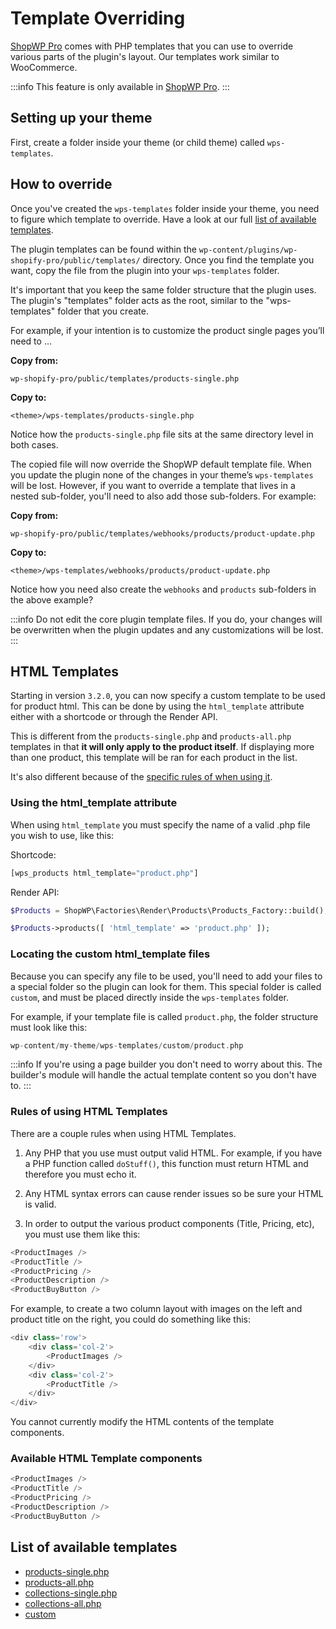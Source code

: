 # Template Overriding

[ShopWP Pro](https://wpshop.io/purchase?utm_medium=docs&utm_source=features&utm_campaign=upgrade) comes with PHP templates that you can use to override various parts of the plugin's layout. Our templates work similar to WooCommerce.

:::info
This feature is only available in [ShopWP Pro](https://wpshop.io/purchase?utm_medium=docs&utm_source=features&utm_campaign=upgrade).
:::

## Setting up your theme

First, create a folder inside your theme (or child theme) called `wps-templates`.

## How to override

Once you've created the `wps-templates` folder inside your theme, you need to figure which template to override. Have a look at our full [list of available templates](#list-of-available-templates).

The plugin templates can be found within the `wp-content/plugins/wp-shopify-pro/public/templates/` directory. Once you find the template you want, copy the file from the plugin into your `wps-templates` folder.

It's important that you keep the same folder structure that the plugin uses. The plugin's "templates" folder acts as the root, similar to the "wps-templates" folder that you create.

For example, if your intention is to customize the product single pages you’ll need to ...

**Copy from:**

```
wp-shopify-pro/public/templates/products-single.php
```

**Copy to:**

```
<theme>/wps-templates/products-single.php
```

Notice how the `products-single.php` file sits at the same directory level in both cases.

The copied file will now override the ShopWP default template file. When you update the plugin none of the changes in your theme’s `wps-templates` will be lost. However, if you want to override a template that lives in a nested sub-folder, you'll need to also add those sub-folders. For example:

**Copy from:**

```
wp-shopify-pro/public/templates/webhooks/products/product-update.php
```

**Copy to:**

```
<theme>/wps-templates/webhooks/products/product-update.php
```

Notice how you need also create the `webhooks` and `products` sub-folders in the above example?

:::info
Do not edit the core plugin template files. If you do, your changes will be overwritten when the plugin updates and any customizations will be lost.
:::

## HTML Templates

Starting in version `3.2.0`, you can now specify a custom template to be used for product html. This can be done by using the `html_template` attribute either with a shortcode or through the Render API.

This is different from the `products-single.php` and `products-all.php` templates in that **it will only apply to the product itself**. If displaying more than one product, this template will be ran for each product in the list.

It's also different because of the [specific rules of when using it](#rules-of-using-html-templates).

### Using the html_template attribute

When using `html_template` you must specify the name of a valid .php file you wish to use, like this:

Shortcode:

```php
[wps_products html_template="product.php"]
```

Render API:

```php
$Products = ShopWP\Factories\Render\Products\Products_Factory::build();

$Products->products([ 'html_template' => 'product.php' ]);
```

### Locating the custom html_template files

Because you can specify any file to be used, you'll need to add your files to a special folder so the plugin can look for them. This special folder is called `custom`, and must be placed directly inside the `wps-templates` folder.

For example, if your template file is called `product.php`, the folder structure must look like this:

```php
wp-content/my-theme/wps-templates/custom/product.php
```

:::info
If you're using a page builder you don't need to worry about this. The builder's module will handle the actual template content so you don't have to.
:::

### Rules of using HTML Templates

There are a couple rules when using HTML Templates.

1. Any PHP that you use must output valid HTML. For example, if you have a PHP function called `doStuff()`, this function must return HTML and therefore you must echo it.

2. Any HTML syntax errors can cause render issues so be sure your HTML is valid.

3. In order to output the various product components (Title, Pricing, etc), you must use them like this:

```js
<ProductImages />
<ProductTitle />
<ProductPricing />
<ProductDescription />
<ProductBuyButton />
```

For example, to create a two column layout with images on the left and product title on the right, you could do something like this:

```js
<div class='row'>
	<div class='col-2'>
		<ProductImages />
	</div>
	<div class='col-2'>
		<ProductTitle />
	</div>
</div>
```

You cannot currently modify the HTML contents of the template components.

### Available HTML Template components

```js
<ProductImages />
<ProductTitle />
<ProductPricing />
<ProductDescription />
<ProductBuyButton />
```

## List of available templates

- [products-single.php](templates.md)
- [products-all.php](templates.md)
- [collections-single.php](templates.md)
- [collections-all.php](templates.md)
- [custom](#html_template)
